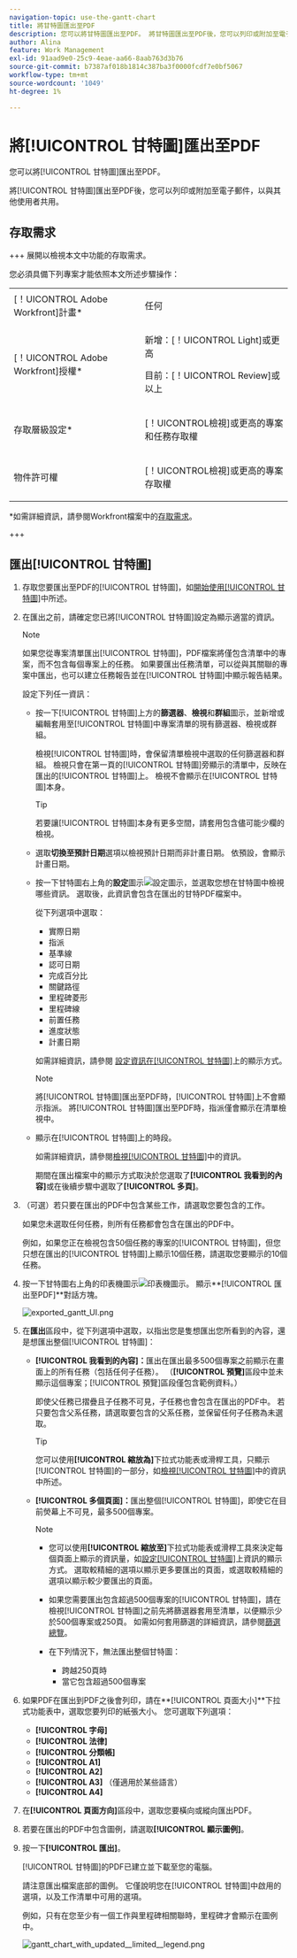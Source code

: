 ```yaml
---
navigation-topic: use-the-gantt-chart
title: 將甘特圖匯出至PDF
description: 您可以將甘特圖匯出至PDF。 將甘特圖匯出至PDF後，您可以列印或附加至電子郵件，以便與其他使用者共用。
author: Alina
feature: Work Management
exl-id: 91aad9e0-25c9-4eae-aa66-8aab763d3b76
source-git-commit: b7387af018b1814c387ba3f0000fcdf7e0bf5067
workflow-type: tm+mt
source-wordcount: '1049'
ht-degree: 1%

---
```


# 將[!UICONTROL 甘特圖]匯出至PDF

<!--Audited: 09/2024-->

您可以將[!UICONTROL 甘特圖]匯出至PDF。

將[!UICONTROL 甘特圖]匯出至PDF後，您可以列印或附加至電子郵件，以與其他使用者共用。

## 存取需求

+++ 展開以檢視本文中功能的存取需求。

您必須具備下列專案才能依照本文所述步驟操作：

<table style="table-layout:auto"> 
 <col> 
 <col> 
 <tbody> 
  <tr> 
   <td role="rowheader">[！UICONTROL Adobe Workfront]計畫*</td> 
   <td> <p>任何 </p> </td> 
  </tr> 
  <tr> 
   <td role="rowheader">[！UICONTROL Adobe Workfront]授權*</td> 
   <td> <p>新增：[！UICONTROL Light]或更高</p>
   <p>目前：[！UICONTROL Review]或以上</p> </td> 
  </tr> 
  <tr> 
   <td role="rowheader">存取層級設定*</td> 
   <td> <p>[！UICONTROL檢視]或更高的專案和任務存取權</p> </td> 
  </tr> 
  <tr> 
   <td role="rowheader">物件許可權</td> 
   <td> <p>[！UICONTROL檢視]或更高的專案存取權</p> </td> 
  </tr> 
 </tbody> 
</table>

*如需詳細資訊，請參閱Workfront檔案中的[存取需求](/help/quicksilver/administration-and-setup/add-users/access-levels-and-object-permissions/access-level-requirements-in-documentation.md)。

+++

## 匯出[!UICONTROL 甘特圖]

1. 存取您要匯出至PDF的[!UICONTROL 甘特圖]，如[開始使用[!UICONTROL 甘特圖]](../../../manage-work/gantt-chart/use-the-gantt-chart/get-started-with-gantt.md)中所述。
1. 在匯出之前，請確定您已將[!UICONTROL 甘特圖]設定為顯示適當的資訊。

   >[!NOTE]
   >
   >如果您從專案清單匯出[!UICONTROL 甘特圖]，PDF檔案將僅包含清單中的專案，而不包含每個專案上的任務。 如果要匯出任務清單，可以從與其關聯的專案中匯出，也可以建立任務報告並在[!UICONTROL 甘特圖]中顯示報告結果。

   設定下列任一資訊：

   * 按一下[!UICONTROL 甘特圖]上方的&#x200B;**篩選器**、**檢視**&#x200B;和&#x200B;**群組**&#x200B;圖示，並新增或編輯套用至[!UICONTROL 甘特圖]中專案清單的現有篩選器、檢視或群組。

     檢視[!UICONTROL 甘特圖]時，會保留清單檢視中選取的任何篩選器和群組。 檢視只會在第一頁的[!UICONTROL 甘特圖]旁顯示的清單中，反映在匯出的[!UICONTROL 甘特圖]上。 檢視不會顯示在[!UICONTROL 甘特圖]本身。

     >[!TIP]
     >
     >若要讓[!UICONTROL 甘特圖]本身有更多空間，請套用包含儘可能少欄的檢視。

   * 選取&#x200B;**切換至預計日期**&#x200B;選項以檢視預計日期而非計畫日期。 依預設，會顯示計畫日期。

   * 按一下甘特圖右上角的&#x200B;**設定**&#x200B;圖示![設定圖示](assets/settings-icon.png)，並選取您想在甘特圖中檢視哪些資訊。 選取後，此資訊會包含在匯出的甘特PDF檔案中。

     從下列選項中選取：

      * 實際日期
      * 指派
      * 基準線
      * 認可日期
      * 完成百分比
      * 關鍵路徑
      * 里程碑菱形
      * 里程碑線
      * 前置任務
      * 進度狀態
      * 計畫日期

     如需詳細資訊，請參閱   [設定資訊在[!UICONTROL 甘特圖]](../../../manage-work/gantt-chart/use-the-gantt-chart/configure-info-on-gantt-chart.md)上的顯示方式。

     >[!NOTE]
     >
     > 將[!UICONTROL 甘特圖]匯出至PDF時，[!UICONTROL 甘特圖]上不會顯示指派。 將[!UICONTROL 甘特圖]匯出至PDF時，指派僅會顯示在清單檢視中。

   * 顯示在[!UICONTROL 甘特圖]上的時段。

     如需詳細資訊，請參閱[檢視[!UICONTROL 甘特圖]](../../../manage-work/gantt-chart/use-the-gantt-chart/view-info-in-gantt.md)中的資訊。

     期間在匯出檔案中的顯示方式取決於您選取了&#x200B;**[!UICONTROL 我看到的內容]**&#x200B;或在後續步驟中選取了&#x200B;**[!UICONTROL 多頁]**。

1. （可選）若只要在匯出的PDF中包含某些工作，請選取您要包含的工作。

   如果您未選取任何任務，則所有任務都會包含在匯出的PDF中。

   例如，如果您正在檢視包含50個任務的專案的[!UICONTROL 甘特圖]，但您只想在匯出的[!UICONTROL 甘特圖]上顯示10個任務，請選取您要顯示的10個任務。

1. 按一下甘特圖右上角的印表機圖示![印表機圖示](assets/printer-icon.png)。
顯示**[!UICONTROL 匯出至PDF]**&#x200B;對話方塊。

   ![exported_gantt_UI.png](assets/exported-gantt-ui-350x225.png)

1. 在&#x200B;**匯出**&#x200B;區段中，從下列選項中選取，以指出您是隻想匯出您所看到的內容，還是想匯出整個[!UICONTROL 甘特圖]：

   * **[!UICONTROL 我看到的內容]：**&#x200B;匯出在匯出最多500個專案之前顯示在畫面上的所有任務（包括任何子任務）。 （**[!UICONTROL 預覽]**&#x200B;區段中並未顯示這個專案；[!UICONTROL 預覽]區段僅包含範例資料。）

     即使父任務已摺疊且子任務不可見，子任務也會包含在匯出的PDF中。 若只要包含父系任務，請選取要包含的父系任務，並保留任何子任務為未選取。

     >[!TIP]
     >
     >您可以使用&#x200B;**[!UICONTROL 縮放為]**&#x200B;下拉式功能表或滑桿工具，只顯示[!UICONTROL 甘特圖]的一部分，如[檢視[!UICONTROL 甘特圖]](../../../manage-work/gantt-chart/use-the-gantt-chart/view-info-in-gantt.md)中的資訊中所述。


   * **[!UICONTROL 多個頁面]：**&#x200B;匯出整個[!UICONTROL 甘特圖]，即使它在目前熒幕上不可見，最多500個專案。

     >[!NOTE]
     >
     >* 您可以使用&#x200B;**[!UICONTROL 縮放至]**&#x200B;下拉式功能表或滑桿工具來決定每個頁面上顯示的資訊量，如[設定[!UICONTROL 甘特圖]](../../../manage-work/gantt-chart/use-the-gantt-chart/configure-info-on-gantt-chart.md)上資訊的顯示方式。 選取較精細的選項以顯示更多要匯出的頁面，或選取較精細的選項以顯示較少要匯出的頁面。
     >
     >* 如果您需要匯出包含超過500個專案的[!UICONTROL 甘特圖]，請在檢視[!UICONTROL 甘特圖]之前先將篩選器套用至清單，以便顯示少於500個專案或250頁。 如需如何套用篩選的詳細資訊，請參閱[篩選總覽](../../../reports-and-dashboards/reports/reporting-elements/filters-overview.md)。
     >
     >
     >* 在下列情況下，無法匯出整個甘特圖：
     >   
     >   * 跨越250頁時
     >   * 當它包含超過500個專案


1. 如果PDF在匯出到PDF之後會列印，請在&#x200B;**[!UICONTROL 頁面大小]**下拉式功能表中，選取您要列印的紙張大小。
您可選取下列選項：

   * **[!UICONTROL 字母]**
   * **[!UICONTROL 法律]**
   * **[!UICONTROL 分類帳]**
   * **[!UICONTROL A1]**
   * **[!UICONTROL A2]**
   * **[!UICONTROL A3]** （僅適用於某些語言）
   * **[!UICONTROL A4]**
1. 在&#x200B;**[!UICONTROL 頁面方向]**&#x200B;區段中，選取您要橫向或縱向匯出PDF。
1. 若要在匯出的PDF中包含圖例，請選取&#x200B;**[!UICONTROL 顯示圖例]**。
1. 按一下&#x200B;**[!UICONTROL 匯出]**。

   [!UICONTROL 甘特圖]的PDF已建立並下載至您的電腦。

   請注意匯出檔案底部的圖例。 它僅說明您在[!UICONTROL 甘特圖]中啟用的選項，以及工作清單中可用的選項。

   例如，只有在您至少有一個工作與里程碑相關聯時，里程碑才會顯示在圖例中。

   ![gantt_chart_with_updated__limited__legend.png](assets/gantt-chart-with-updated--limited--legend-350x271.png)

